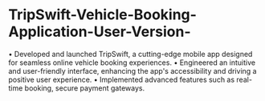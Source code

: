 # TripSwift-Vehicle-Booking-Application-User-Version-
• Developed and launched TripSwift, a cutting-edge mobile app designed for seamless  online vehicle booking experiences. • Engineered an intuitive and user-friendly interface, enhancing the app's accessibility  and driving a positive user experience. • Implemented advanced features such as real-time booking, secure payment  gateways.
